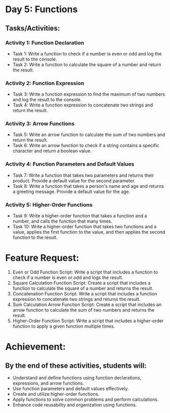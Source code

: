 # Day 5: Functions

## Tasks/Activities:

### Activity 1: Function Declaration

- Task 1: Write a function to check if a number is even or odd and log the result to the console.
- Task 2: Write a function to calculate the square of a number and return the result.

### Activity 2: Function Expression

- Task 3: Write a function expression to find the maximum of two numbers and log the result to the console.
- Task 4: Write a function expression to concatenate two strings and return the result.

### Activity 3: Arrow Functions

- Task 5: Write an arrow function to calculate the sum of two numbers and return the result.
- Task 6: Write an arrow function to check if a string contains a specific character and return a boolean value.

### Activity 4: Function Parameters and Default Values

- Task 7: Write a function that takes two parameters and returns their product. Provide a default value for the second parameter.
- Task 8: Write a function that takes a person's name and age and returns a greeting message. Provide a default value for the age.

### Activity 5: Higher-Order Functions

- Task 9: Write a higher-order function that takes a function and a number, and calls the function that many times.
- Task 10: Write a higher-order function that takes two functions and a value, applies the first function to the value, and then applies the second function
  to the result.

# Feature Request:

1. Even or Odd Function Script: Write a script that includes a function to check if a number is even or odd and logs the result.
2. Square Calculation Function Script: Create a script that includes a function to calculate the square of a number and returns the result.
3. Concatenation Function Script: Write a script that includes a function expression to concatenate two strings and returns the result.
4. Sum Calculation Arrow Function Script: Create a script that includes an arrow function to calculate the sum of two numbers and returns the result.
5. Higher-Order Function Script: Write a script that includes a higher-order function to apply a given function multiple times.

# Achievement:

## By the end of these activities, students will:

- Understand and define functions using function declarations, expressions, and arrow functions.
- Use function parameters and default values effectively.
- Create and utilize higher-order functions.
- Apply functions to solve common problems and perform calculations.
- Enhance code reusability and organization using functions.

